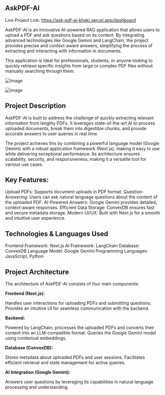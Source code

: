 ## AskPDF-AI

Live Project Link: https://ask-pdf-ai-khaki.vercel.app/dashboard

AskPDF-AI is an innovative AI-powered RAG application that allows users to upload a PDF and ask questions based on its content. By integrating advanced technologies like Google Gemini and LangChain, the project provides precise and context-aware answers, simplifying the process of extracting and interacting with information in documents.

This application is ideal for professionals, students, or anyone looking to quickly retrieve specific insights from large or complex PDF files without manually searching through them.

![image](https://github.com/user-attachments/assets/4e2dd5b2-5877-4c21-915d-6e4316eb9434)


![image](https://github.com/user-attachments/assets/c15f2a92-85b1-4725-bd39-31a529d717f4)


## Project Description
AskPDF-AI is built to address the challenge of quickly extracting relevant information from lengthy PDFs. It leverages state-of-the-art AI to process uploaded documents, break them into digestible chunks, and provide accurate answers to user queries in real time.

The project achieves this by combining a powerful language model (Google Gemini) with a robust application framework (Next.js), making it easy to use while delivering exceptional performance. Its architecture ensures scalability, security, and responsiveness, making it a versatile tool for various use cases.

## Key Features:

Upload PDFs: Supports document uploads in PDF format.
Question-Answering: Users can ask natural language questions about the content of the uploaded PDF.
AI-Powered Answers: Google Gemini provides detailed, context-aware responses.
Efficient Data Storage: ConvexDB ensures fast and secure metadata storage.
Modern UI/UX: Built with Next.js for a smooth and intuitive user experience.

## Technologies & Languages Used
Frontend Framework: Next.js
AI Framework: LangChain
Database: ConvexDB
Language Model: Google Gemini
Programming Languages: JavaScript, Python

## Project Architecture
The architecture of AskPDF-AI consists of four main components:

**Frontend (Next.js):**

Handles user interactions for uploading PDFs and submitting questions.
Provides an intuitive UI for seamless communication with the backend.

**Backend:**

Powered by LangChain, processes the uploaded PDFs and converts their content into an LLM-compatible format.
Queries the Google Gemini model using contextual embeddings.

**Database (ConvexDB):**

Stores metadata about uploaded PDFs and user sessions.
Facilitates efficient retrieval and state management for active queries.

**AI Integration (Google Gemini):**

Answers user questions by leveraging its capabilities in natural language processing and understanding.
